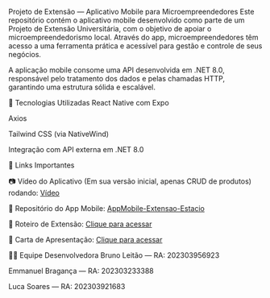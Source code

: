 Projeto de Extensão — Aplicativo Mobile para Microempreendedores
Este repositório contém o aplicativo mobile desenvolvido como parte de um Projeto de Extensão Universitária, com o objetivo de apoiar o microempreendedorismo local. Através do app, microempreendedores têm acesso a uma ferramenta prática e acessível para gestão e controle de seus negócios.

A aplicação mobile consome uma API desenvolvida em .NET 8.0, responsável pelo tratamento dos dados e pelas chamadas HTTP, garantindo uma estrutura sólida e escalável.

🚀 Tecnologias Utilizadas
React Native com Expo

Axios

Tailwind CSS (via NativeWind)

Integração com API externa em .NET 8.0

🔗 Links Importantes

📷 Vídeo do Aplicativo (Em sua versão inicial, apenas CRUD de produtos) rodando:
[Vídeo](https://youtu.be/GFuTi5qD7gs)

📲 Repositório do App Mobile:
[AppMobile-Extensao-Estacio](https://github.com/OhItsLuk/AppMobile-Extensao-Estacio)

📝 Roteiro de Extensão:
[Clique para acessar](https://liveestacio-my.sharepoint.com/:w:/g/personal/202303956932_alunos_estacio_br/EfjGNx3v5pJJrV7F9dYBuAEBw5zyNMkZqtBN5HPv0qAT_w?e=LkPnfz)

📄 Carta de Apresentação:
[Clique para acessar](https://liveestacio-my.sharepoint.com/:w:/g/personal/202303956932_alunos_estacio_br/Eb_sR-6qagRCnPlI8hN6X2sBBgL4BDVXdkSnNtqeiWKJ-Q?e=ccAdW8)

👨‍💻 Equipe Desenvolvedora
Bruno Leitão — RA: 202303956923

Emmanuel Bragança — RA: 202303233388

Luca Soares — RA: 202303921683
